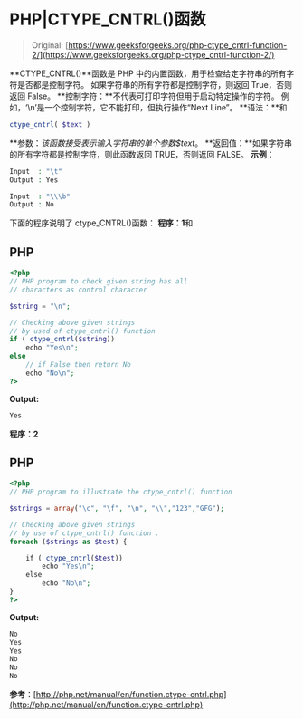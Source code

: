 # PHP|CTYPE_CNTRL()函数

> Original: [https://www.geeksforgeeks.org/php-ctype_cntrl-function-2/](https://www.geeksforgeeks.org/php-ctype_cntrl-function-2/)

**CTYPE_CNTRL()**函数是 PHP 中的内置函数，用于检查给定字符串的所有字符是否都是控制字符。 如果字符串的所有字符都是控制字符，则返回 True，否则返回 False。
**控制字符：**不代表可打印字符但用于启动特定操作的字符。 例如，‘\n’是一个控制字符，它不能打印，但执行操作“Next Line”。
**语法：**和

```php
ctype_cntrl( $text )
```

**参数：**该函数接受表示输入字符串的单个参数*$text*。
**返回值：**如果字符串的所有字符都是控制字符，则此函数返回 TRUE，否则返回 FALSE。
**示例**：

```php
Input  : "\t"
Output : Yes

Input  : "\\\b"
Output : No                 
```

下面的程序说明了 ctype_CNTRL()函数：
**程序：1**和

## PHP

```php
<?php
// PHP program to check given string has all
// characters as control character

$string = "\n";

// Checking above given strings
// by used of ctype_cntrl() function
if ( ctype_cntrl($string))
    echo "Yes\n";
else
    // if False then return No
    echo "No\n";
?>
```

**Output:** 

```php
Yes
```

**程序：2**

## PHP

```php
<?php
// PHP program to illustrate the ctype_cntrl() function

$strings = array("\c", "\f", "\n", "\\","123","GFG");

// Checking above given strings
// by use of ctype_cntrl() function .
foreach ($strings as $test) {

    if ( ctype_cntrl($test))
        echo "Yes\n";
    else
        echo "No\n";
}
?>
```

**Output:** 

```php
No
Yes
Yes
No
No
No
```

**参考**：[http://php.net/manual/en/function.ctype-cntrl.php](http://php.net/manual/en/function.ctype-cntrl.php)